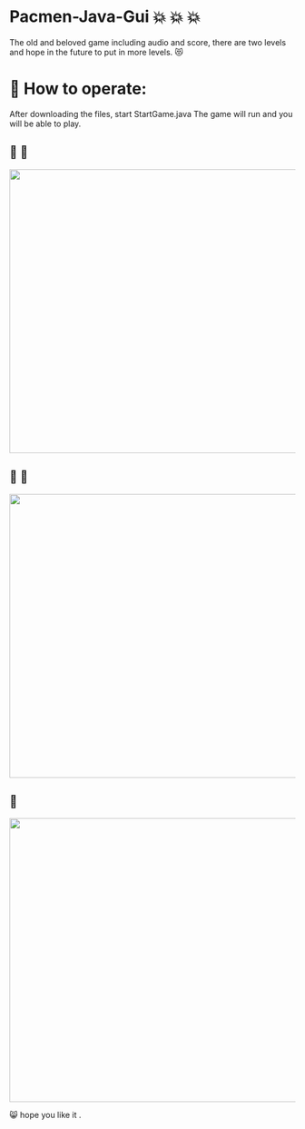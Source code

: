# Pacmen-Java-Gui  :collision: :collision: :collision:
The old and beloved game including audio and score, there are two levels and hope in the future to put in more levels. :heart_eyes_cat:


# :ghost: How to operate:
 After downloading the files, start StartGame.java
 The game will run and you will be able to play.

## :ghost: :ghost:
<img src=https://user-images.githubusercontent.com/57037365/114316707-52be1080-9b0d-11eb-8058-8a7934ad35a9.jpg width="600" height="500">


## :japanese_ogre: :japanese_ogre:
<img src=https://user-images.githubusercontent.com/57037365/114316710-55206a80-9b0d-11eb-8bb3-2a09787a6490.jpg width="600" height="500">

## :space_invader:
<img src=https://user-images.githubusercontent.com/57037365/114316712-56ea2e00-9b0d-11eb-8219-3228b8b2edec.jpg width="600" height="500">


:smile_cat: hope you like it .

